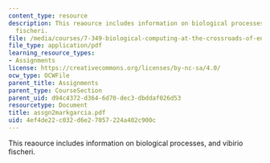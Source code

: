 ```yaml
---
content_type: resource
description: This reaource includes information on biological processes, and vibirio
  fischeri.
file: /media/courses/7-349-biological-computing-at-the-crossroads-of-engineering-and-science-spring-2005/4ef4de22c032d6e27057224a402c900c_assgn2markgarcia.pdf
file_type: application/pdf
learning_resource_types:
- Assignments
license: https://creativecommons.org/licenses/by-nc-sa/4.0/
ocw_type: OCWFile
parent_title: Assignments
parent_type: CourseSection
parent_uid: d94c4372-d364-6d70-dec3-dbddaf026d53
resourcetype: Document
title: assgn2markgarcia.pdf
uid: 4ef4de22-c032-d6e2-7057-224a402c900c
---
```

This reaource includes information on biological processes, and vibirio fischeri.